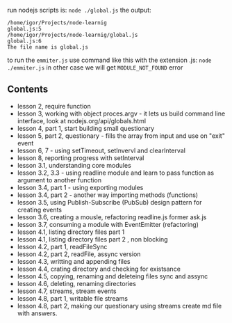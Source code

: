 run nodejs scripts is: `node ./global.js`
the output:
```shell
/home/igor/Projects/node-learnig
global.js:5
/home/igor/Projects/node-learnig/global.js
global.js:6
The file name is global.js
```

to run the `emmiter.js` use command like this with the extension .js: `node ./emmiter.js` in other case we will get `MODULE_NOT_FOUND` error

## Contents
- lesson 2, require function
- lesson 3, working with object proces.argv - it lets us build command line interface, look at nodejs.org/api/globals.html
- lesson 4, part 1, start building small questionary
- lesson 5, part 2, questionary - fills the array from input and use on "exit" event
- lesson 6, 7 - using setTimeout, setInvervl and clearInterval
- lesson 8, reporting progress with setInterval
- lesson 3.1, understanding core modules
- lesson 3.2, 3.3 - using readline module and learn to pass function as argument to another function
- lesson 3.4, part 1 - using exporting modules
- lesson 3.4, part 2 - another way importing methods (functions)
- lesson 3.5, using Publish-Subscribe (PubSub) design pattern for creating events
- lesson 3.6, creating a mousle, refactoring readline.js former ask.js
- lesson 3.7, consuming a module with EventEmitter (refactoring)
- lesson 4.1, listing directory files part 1
- lesson 4.1, listing directory files part 2 , non  blocking
- lesson 4.2, part 1, readFileSync
- lesson 4.2, part 2, readFile, assync version
- lesson 4.3, writting and appending files
- lesson 4.4, crating directory and checking for existsance
- lesson 4.5, copying, renaming and deleteing files sync and assync
- lesson 4.6, deleting, renaming directories
- lesson 4.7, streams, stream events
- lesson 4.8, part 1, writable file streams
- lesson 4.8, part 2, making our questionary using streams create md file with answers.